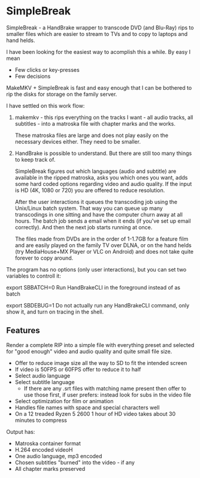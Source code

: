SimpleBreak
===========

SimpleBreak - a HandBrake wrapper to transcode DVD (and Blu-Ray) rips
to smaller files which are easier to stream to TVs and to copy to
laptops and hand helds.

I have been looking for the easiest way to acomplish this a while.  By
easy I mean

 - Few clicks or key-presses
 - Few decisions

MakeMKV + SimpleBreak is fast and easy enough that I can be bothered
to rip the disks for storage on the family server.

I have settled on this work flow:

 1. makemkv - this rips everything on the tracks I want - all audio
    tracks, all subtitles - into a matroska file with chapter marks
    and the works.

    These matroska files are large and does not play easily on the
    necessary devices either.  They need to be smaller.

 2. HandBrake is possible to understand.  But there are still too many
    things to keep track of.

    SimpleBreak figures out which languages (audio and subtitle) are
    available in the ripped matroska, asks you which ones you want,
    adds some hard coded options regarding video and audio quality.
    If the input is HD (4K, 1080 or 720) you are offered to reduce
    resolution.

    After the user interactions it queues the transcoding job using
    the Unix/Linux batch system.  That way you can queue up many
    transcodings in one sitting and have the computer churn away at
    all hours. The batch job sends a email when it ends (if you've set
    up email correctly).  And then the next job starts running at
    once.

    The files made from DVDs are in the order of 1-1.7GB for a feature
    film and are easily played on the family TV over DLNA, or on the
    hand helds (try MediaHouse+MX Player or VLC on Android) and does not
    take quite forever to copy around.

The program has no options (only user interactions), but you can set
two variables to controll it:

  export SBBATCH=0 
     Run HandBrakeCLI in the foreground instead of as batch

  export SBDEBUG=1
     Do not actually run any HandBrakeCLI command, only show it, and
     turn on tracing in the shell.

## Features

Render a complete RIP into a simple file with everything preset and
selected for "good enough" video and audio quality and quite small
file size.

- Offer to reduce image size all the way to SD to fit the intended screen
- If video is 50FPS or 60FPS offer to reduce it to half
- Select audio language
- Select subtitle language
  - If there are any .srt files with matching name present then
    offer to use those first, if user prefers: instead look for subs
    in the video file
- Select optimization for film or animation
- Handles file names with space and special characters well
- On a 12 treaded Ryzen 5 2600 1 hour of HD video takes about 30 minutes
  to compress

Output has:
- Matroska container format
- H.264 encoded videoH
- One audio language, mp3 encoded
- Chosen subtitles "burned" into the video - if any
- All chapter marks preserved

